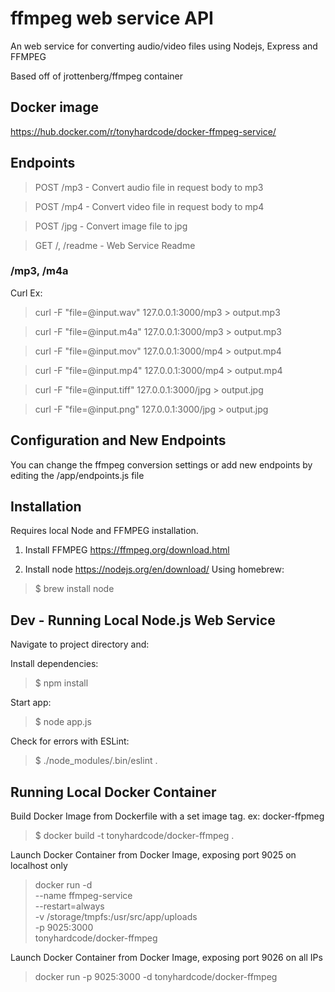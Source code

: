 # ffmpeg web service API

An web service for converting audio/video files using Nodejs, Express and FFMPEG

Based off of jrottenberg/ffmpeg container

## Docker image

https://hub.docker.com/r/tonyhardcode/docker-ffmpeg-service/

## Endpoints

> POST /mp3 - Convert audio file in request body to mp3

> POST /mp4 - Convert video file in request body to mp4

> POST /jpg - Convert image file to jpg

> GET /, /readme - Web Service Readme

### /mp3, /m4a

Curl Ex:

> curl -F "file=@input.wav" 127.0.0.1:3000/mp3  > output.mp3

> curl -F "file=@input.m4a" 127.0.0.1:3000/mp3  > output.mp3

> curl -F "file=@input.mov" 127.0.0.1:3000/mp4  > output.mp4

> curl -F "file=@input.mp4" 127.0.0.1:3000/mp4  > output.mp4

> curl -F "file=@input.tiff" 127.0.0.1:3000/jpg  > output.jpg

> curl -F "file=@input.png" 127.0.0.1:3000/jpg  > output.jpg

## Configuration and New Endpoints
You can change the ffmpeg conversion settings or add new endpoints by editing 
the /app/endpoints.js file

## Installation

Requires local Node and FFMPEG installation.

1) Install FFMPEG https://ffmpeg.org/download.html

2) Install node https://nodejs.org/en/download/
Using homebrew:
> $ brew install node

## Dev - Running Local Node.js Web Service

Navigate to project directory and:

Install dependencies:
> $ npm install

Start app:
> $ node app.js

Check for errors with ESLint:
> $ ./node_modules/.bin/eslint .

## Running Local Docker Container

Build Docker Image from Dockerfile with a set image tag. ex: docker-ffpmeg
> $ docker build -t tonyhardcode/docker-ffmpeg .

Launch Docker Container from Docker Image, exposing port 9025 on localhost only

> docker run -d \
    --name ffmpeg-service \
    --restart=always \
    -v /storage/tmpfs:/usr/src/app/uploads \
    -p 9025:3000 \
    tonyhardcode/docker-ffmpeg

Launch Docker Container from Docker Image, exposing port 9026 on all IPs
> docker run -p 9025:3000 -d tonyhardcode/docker-ffmpeg
